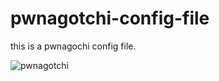 # pwnagotchi-config-file
this is a pwnagochi config file.

<div>
  <a hraf="https://pwnagotchi.ai/">
    <img src="gif/source.gif" title="pwnagotchi offcial website" alt="pwnagotchi" />
  </a>
</div>
